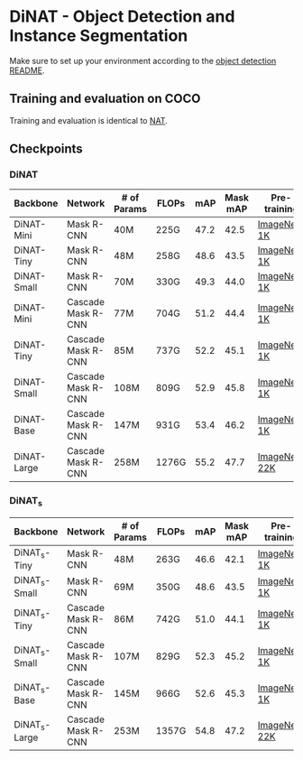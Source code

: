 # DiNAT - Object Detection and Instance Segmentation

Make sure to set up your environment according to the [object detection README](README.md).

## Training and evaluation on COCO
Training and evaluation is identical to [NAT](NAT.md).

## Checkpoints
### DiNAT
| Backbone | Network | # of Params | FLOPs | mAP | Mask mAP | Pre-training | Checkpoint | Config file |
|---|---|---|---|---|---|---|---|---|
| DiNAT-Mini | Mask R-CNN | 40M | 225G | 47.2 | 42.5 | [ImageNet-1K](https://shi-labs.com/projects/dinat/checkpoints/imagenet1k/dinat_mini_in1k_224.pth) | [Download](https://shi-labs.com/projects/dinat/checkpoints/coco/maskrcnn_dinat_mini.pth) | [config.py](configs/dinat/mask_rcnn_dinat_mini_3x_coco.py) |
| DiNAT-Tiny | Mask R-CNN | 48M | 258G | 48.6 | 43.5 | [ImageNet-1K](https://shi-labs.com/projects/dinat/checkpoints/imagenet1k/dinat_tiny_in1k_224.pth) | [Download](https://shi-labs.com/projects/dinat/checkpoints/coco/maskrcnn_dinat_tiny.pth) | [config.py](configs/dinat/mask_rcnn_dinat_tiny_3x_coco.py) |
| DiNAT-Small | Mask R-CNN | 70M | 330G | 49.3 | 44.0 | [ImageNet-1K](https://shi-labs.com/projects/dinat/checkpoints/imagenet1k/dinat_small_in1k_224.pth) | [Download](https://shi-labs.com/projects/dinat/checkpoints/coco/maskrcnn_dinat_small.pth) | [config.py](configs/dinat/mask_rcnn_dinat_small_3x_coco.py) |
| DiNAT-Mini | Cascade Mask R-CNN | 77M | 704G | 51.2 | 44.4 | [ImageNet-1K](https://shi-labs.com/projects/dinat/checkpoints/imagenet1k/dinat_mini_in1k_224.pth) | [Download](https://shi-labs.com/projects/dinat/checkpoints/coco/cascadedmaskrcnn_dinat_mini.pth) | [config.py](configs/dinat/cascade_mask_rcnn_dinat_mini_3x_coco.py) |
| DiNAT-Tiny | Cascade Mask R-CNN | 85M | 737G | 52.2 | 45.1 | [ImageNet-1K](https://shi-labs.com/projects/dinat/checkpoints/imagenet1k/dinat_tiny_in1k_224.pth) | [Download](https://shi-labs.com/projects/dinat/checkpoints/coco/cascadedmaskrcnn_dinat_tiny.pth) | [config.py](configs/dinat/cascade_mask_rcnn_dinat_tiny_3x_coco.py) |
| DiNAT-Small | Cascade Mask R-CNN | 108M | 809G | 52.9 | 45.8 | [ImageNet-1K](https://shi-labs.com/projects/dinat/checkpoints/imagenet1k/dinat_small_in1k_224.pth) | [Download](https://shi-labs.com/projects/dinat/checkpoints/coco/cascadedmaskrcnn_dinat_small.pth) | [config.py](configs/dinat/cascade_mask_rcnn_dinat_small_3x_coco.py) |
| DiNAT-Base | Cascade Mask R-CNN | 147M | 931G | 53.4 | 46.2 | [ImageNet-1K](https://shi-labs.com/projects/dinat/checkpoints/imagenet1k/dinat_base_in1k_224.pth) | [Download](https://shi-labs.com/projects/dinat/checkpoints/coco/cascadedmaskrcnn_dinat_base.pth) | [config.py](configs/dinat/cascade_mask_rcnn_dinat_base_3x_coco.py) |
| DiNAT-Large | Cascade Mask R-CNN | 258M | 1276G | 55.2 | 47.7 | [ImageNet-22K](https://shi-labs.com/projects/dinat/checkpoints/imagenet22k/dinat_large_in22k_224.pth) | [Download](https://shi-labs.com/projects/dinat/checkpoints/coco/cascadedmaskrcnn_dinat_large.pth) | [config.py](configs/dinat/cascade_mask_rcnn_dinat_large_3x_coco.py) |

### DiNAT<sub>s</sub>
| Backbone | Network | # of Params | FLOPs | mAP | Mask mAP | Pre-training | Checkpoint | Config file |
|---|---|---|---|---|---|---|---|---|
| DiNAT<sub>s</sub>-Tiny | Mask R-CNN | 48M | 263G | 46.6 | 42.1 | [ImageNet-1K](https://shi-labs.com/projects/dinat/checkpoints/imagenet1k/dinat_s_tiny_in1k_224.pth) | [Download](https://shi-labs.com/projects/dinat/checkpoints/coco/maskrcnn_dinat_s_tiny.pth) | [config.py](configs/dinat_s/mask_rcnn_dinat_s_tiny_3x_coco.py) |
| DiNAT<sub>s</sub>-Small | Mask R-CNN | 69M | 350G | 48.6 | 43.5 | [ImageNet-1K](https://shi-labs.com/projects/dinat/checkpoints/imagenet1k/dinat_s_small_in1k_224.pth) | [Download](https://shi-labs.com/projects/dinat/checkpoints/coco/maskrcnn_dinat_s_small.pth) | [config.py](configs/dinat_s/mask_rcnn_dinat_s_small_3x_coco.py) |
| DiNAT<sub>s</sub>-Tiny | Cascade Mask R-CNN | 86M | 742G | 51.0 | 44.1 | [ImageNet-1K](https://shi-labs.com/projects/dinat/checkpoints/imagenet1k/dinat_s_tiny_in1k_224.pth) | [Download](https://shi-labs.com/projects/dinat/checkpoints/coco/cascadedmaskrcnn_dinat_s_tiny.pth) | [config.py](configs/dinat_s/cascade_mask_rcnn_dinat_s_tiny_3x_coco.py) |
| DiNAT<sub>s</sub>-Small | Cascade Mask R-CNN | 107M | 829G | 52.3 | 45.2 | [ImageNet-1K](https://shi-labs.com/projects/dinat/checkpoints/imagenet1k/dinat_s_small_in1k_224.pth) | [Download](https://shi-labs.com/projects/dinat/checkpoints/coco/cascadedmaskrcnn_dinat_s_small.pth) | [config.py](configs/dinat_s/cascade_mask_rcnn_dinat_s_small_3x_coco.py) |
| DiNAT<sub>s</sub>-Base | Cascade Mask R-CNN | 145M | 966G | 52.6 | 45.3 | [ImageNet-1K](https://shi-labs.com/projects/dinat/checkpoints/imagenet1k/dinat_s_base_in1k_224.pth) | [Download](https://shi-labs.com/projects/dinat/checkpoints/coco/cascadedmaskrcnn_dinat_s_base.pth) | [config.py](configs/dinat_s/cascade_mask_rcnn_dinat_s_base_3x_coco.py) |
| DiNAT<sub>s</sub>-Large | Cascade Mask R-CNN | 253M | 1357G | 54.8 | 47.2 | [ImageNet-22K](https://shi-labs.com/projects/dinat/checkpoints/imagenet22k/dinat_s_large_in22k_224.pth) | [Download](https://shi-labs.com/projects/dinat/checkpoints/coco/cascadedmaskrcnn_dinat_s_large.pth) | [config.py](configs/dinat_s/cascade_mask_rcnn_dinat_s_large_3x_coco.py) |
